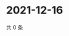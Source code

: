 # 2021-12-16

共 0 条

<!-- BEGIN WEIBO -->
<!-- 最后更新时间 Thu Dec 16 2021 00:22:04 GMT+0800 (China Standard Time) -->

<!-- END WEIBO -->
